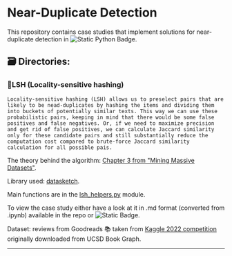 # Near-Duplicate Detection
This repository contains case studies that implement solutions for near-duplicate detection in ![Static Python Badge](https://img.shields.io/badge/python-FBD343?style=plastic&logo=python&logoColor=234989bc).

## 🗃️ Directories:

### 📁LSH (Locality-sensitive hashing)
    Locality-sensitive hashing (LSH) allows us to preselect pairs that are likely to be nead-duplicates by hashing the items and dividing them into buckets of potentially similar texts. This way we can use these probabilistic pairs, keeping in mind that there would be some false positives and false negatives. Or, if we need to maximize precision and get rid of false positives, we can calculate Jaccard similarity only for these candidate pairs and still substantially reduce the computation cost compared to brute-force Jaccard similarity calculation for all possible pais.

The theory behind the algorithm: [Chapter 3 from "Mining Massive Datasets"](http://infolab.stanford.edu/~ullman/mmds/ch3n.pdf).

Library used: [datasketch](https://github.com/ekzhu/datasketch).

Main functions are in the [lsh_helpers.py](./LSH\lsh_helpers.py) module.

To view the case study either have a look at it in .md format (converted from .ipynb) available in the repo or ![Static Badge](https://img.shields.io/badge/Open%20in%20Google%20Colab%20-%20%230e7fc0?style=plastic&logo=google%20colab&labelColor=grey).

Dataset: reviews from Goodreads 📚 taken from [Kaggle 2022 competition](https://www.kaggle.com/competitions/goodreads-books-reviews-290312) originally downloaded from UCSD Book Graph.

----